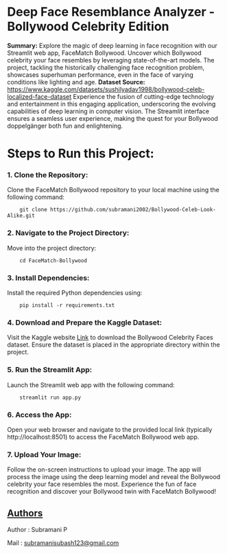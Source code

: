 # Deep Face Resemblance Analyzer - Bollywood Celebrity Edition
**Summary:**
Explore the magic of deep learning in face recognition with our Streamlit web app, FaceMatch Bollywood. Uncover which Bollywood celebrity your face resembles by leveraging state-of-the-art models. The project, tackling the historically challenging face recognition problem, showcases superhuman performance, even in the face of varying conditions like lighting and age.
**Dataset Source:** https://www.kaggle.com/datasets/sushilyadav1998/bollywood-celeb-localized-face-dataset
Experience the fusion of cutting-edge technology and entertainment in this engaging application, underscoring the evolving capabilities of deep learning in computer vision. The Streamlit interface ensures a seamless user experience, making the quest for your Bollywood doppelgänger both fun and enlightening.
# Steps to Run this Project:
### 1. Clone the Repository:
   Clone the FaceMatch Bollywood repository to your local machine using the following command:
   ```
       git clone https://github.com/subramani2002/Bollywood-Celeb-Look-Alike.git
   ```
### 2. Navigate to the Project Directory:
   Move into the project directory:
   ```
       cd FaceMatch-Bollywood
```
### 3. Install Dependencies:
   Install the required Python dependencies using:
   ```
       pip install -r requirements.txt
```
### 4. Download and Prepare the Kaggle Dataset:
   Visit the Kaggle website [Link](https://www.kaggle.com/datasets/sushilyadav1998/bollywood-celeb-localized-face-dataset) to download the Bollywood Celebrity Faces dataset. Ensure the dataset is placed in the appropriate directory within the project.
### 5. Run the Streamlit App:
   Launch the Streamlit web app with the following command:
   ```
       streamlit run app.py
```
### 6. Access the App:
   Open your web browser and navigate to the provided local link (typically http://localhost:8501) to access the FaceMatch Bollywood web app.
### 7. Upload Your Image:
   Follow the on-screen instructions to upload your image. The app will process the image using the deep learning model and reveal the Bollywood celebrity your face resembles the most.
Experience the fun of face recognition and discover your Bollywood twin with FaceMatch Bollywood!

## [Authors](https://github.com/subramani2002)
 Author : Subramani P  
 
 Mail : subramanisubash123@gmail.com
